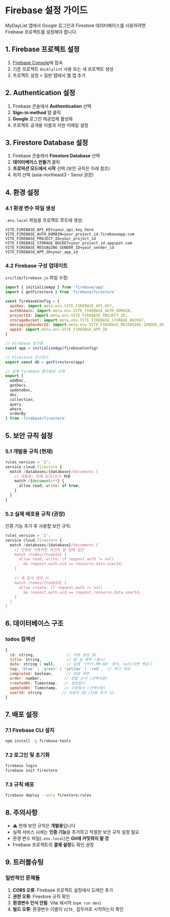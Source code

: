 # Firebase 설정 가이드

MyDayList 앱에서 Google 로그인과 Firestore 데이터베이스를 사용하려면 Firebase 프로젝트를 설정해야 합니다.

## 1. Firebase 프로젝트 설정

1. [Firebase Console](https://console.firebase.google.com/)에 접속
2. 기존 프로젝트 `ducklylist` 사용 또는 새 프로젝트 생성
3. 프로젝트 설정 > 일반 탭에서 웹 앱 추가

## 2. Authentication 설정

1. Firebase 콘솔에서 **Authentication** 선택
2. **Sign-in method** 탭 클릭
3. **Google** 로그인 제공업체 활성화
4. 프로젝트 공개용 이름과 지원 이메일 설정

## 3. Firestore Database 설정

1. Firebase 콘솔에서 **Firestore Database** 선택
2. **데이터베이스 만들기** 클릭
3. **프로덕션 모드에서 시작** 선택 (보안 규칙은 아래 참조)
4. 위치 선택 (asia-northeast3 - Seoul 권장)

## 4. 환경 설정

### 4.1 환경 변수 파일 생성

`.env.local` 파일을 프로젝트 루트에 생성:

```env
VITE_FIREBASE_API_KEY=your_api_key_here
VITE_FIREBASE_AUTH_DOMAIN=your_project_id.firebaseapp.com
VITE_FIREBASE_PROJECT_ID=your_project_id
VITE_FIREBASE_STORAGE_BUCKET=your_project_id.appspot.com
VITE_FIREBASE_MESSAGING_SENDER_ID=your_sender_id
VITE_FIREBASE_APP_ID=your_app_id
```

### 4.2 Firebase 구성 업데이트

`src/lib/firebase.js` 파일 수정:

```javascript
import { initializeApp } from 'firebase/app'
import { getFirestore } from 'firebase/firestore'

const firebaseConfig = {
  apiKey: import.meta.env.VITE_FIREBASE_API_KEY,
  authDomain: import.meta.env.VITE_FIREBASE_AUTH_DOMAIN,
  projectId: import.meta.env.VITE_FIREBASE_PROJECT_ID,
  storageBucket: import.meta.env.VITE_FIREBASE_STORAGE_BUCKET,
  messagingSenderId: import.meta.env.VITE_FIREBASE_MESSAGING_SENDER_ID,
  appId: import.meta.env.VITE_FIREBASE_APP_ID
}

// Firebase 초기화
const app = initializeApp(firebaseConfig)

// Firestore 인스턴스
export const db = getFirestore(app)

// 실제 Firebase 함수들로 교체
export { 
  addDoc,
  getDocs,
  updateDoc,
  doc,
  collection,
  query,
  where,
  orderBy
} from 'firebase/firestore'
```

## 5. 보안 규칙 설정

### 5.1 개발용 규칙 (현재)

```javascript
rules_version = '2';
service cloud.firestore {
  match /databases/{database}/documents {
    // 개발용: 전체 읽기/쓰기 허용
    match /{document=**} {
      allow read, write: if true;
    }
  }
}
```

### 5.2 실제 배포용 규칙 (권장)

인증 기능 추가 후 사용할 보안 규칙:

```javascript
rules_version = '2';
service cloud.firestore {
  match /databases/{database}/documents {
    // 인증된 사용자만 자신의 할 일에 접근
    match /todos/{todoId} {
      allow read, write: if request.auth != null 
        && request.auth.uid == resource.data.userId;
    }
    
    // 새 문서 생성 시
    match /todos/{todoId} {
      allow create: if request.auth != null 
        && request.auth.uid == request.resource.data.userId;
    }
  }
}
```

## 6. 데이터베이스 구조

### todos 컬렉션

```javascript
{
  id: string,              // 자동 생성 ID
  title: string,           // 할 일 제목 (필수)
  date: string | null,     // 날짜 'YYYY-MM-DD' 형식, null이면 백로그
  tag: 'blue' | 'green' | 'yellow' | 'red',  // 태그 색상
  completed: boolean,      // 완료 여부
  order: number,          // 정렬 순서 (선택사항)
  createdAt: Timestamp,   // 생성일시
  updatedAt: Timestamp,   // 수정일시 (선택사항)
  userId: string         // 사용자 ID (인증 추가 시)
}
```

## 7. 배포 설정

### 7.1 Firebase CLI 설치

```bash
npm install -g firebase-tools
```

### 7.2 로그인 및 초기화

```bash
firebase login
firebase init firestore
```

### 7.3 규칙 배포

```bash
firebase deploy --only firestore:rules
```

## 8. 주의사항

- ⚠️ 현재 보안 규칙은 **개발용**입니다
- 실제 서비스 시에는 **인증 기능**을 추가하고 적절한 보안 규칙 설정 필요
- 환경 변수 파일(`.env.local`)은 **Git에 커밋하지 말 것**
- Firebase 프로젝트의 **결제 설정**도 확인 권장

## 9. 트러블슈팅

### 일반적인 문제들

1. **CORS 오류**: Firebase 프로젝트 설정에서 도메인 추가
2. **권한 오류**: Firestore 규칙 확인
3. **환경변수 인식 안됨**: Vite 재시작 (`npm run dev`)
4. **빌드 오류**: 환경변수 이름이 `VITE_` 접두어로 시작하는지 확인